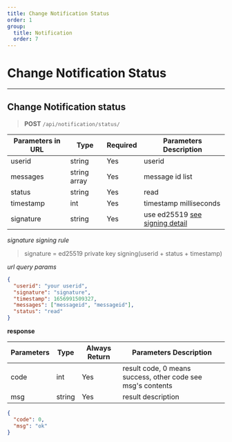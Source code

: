 ```yaml
---
title: Change Notification Status
order: 1
group:
  title: Notification
  order: 7
---
```


# Change Notification Status

---

## Change Notification status

> **POST** `/api/notification/status/`

| Parameters in URL | Type         | Required | Parameters Description                                                |
| ----------------- | ------------ | -------- | --------------------------------------------------------------------- |
| userid            | string       | Yes      | userid |
| messages          | string array | Yes      | message id list                                                       |
| status            | string       | Yes      | read                                                                  |
| timestamp         | int          | Yes      | timestamp milliseconds                                                |
| signature         | string       | Yes      | use ed25519 [see signing detail](/docs/Web3MQ-API/signature)                  |

_signature signing rule_

> signature = ed25519 private key signing(userid + status + timestamp)

_url query params_

```json
{
  "userid": "your userid",
  "signature": "signature",
  "timestamp": 1656991509327,
  "messages": ["messageid", "messageid"],
  "status": "read"
}
```

**response**

| Parameters | Type   | Always Return | Parameters Description                                      |
| ---------- | ------ | ------------- | ----------------------------------------------------------- |
| code       | int    | Yes           | result code, 0 means success, other code see msg's contents |
| msg        | string | Yes           | result description                                          |

```json
{
  "code": 0,
  "msg": "ok"
}
```
